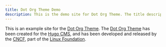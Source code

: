 ```yaml
---
title: Dot Org Theme Demo
description: This is the demo site for Dot Org Theme. The title description and images front matter is required for meta og content.
---
```


This is an example site for the [Dot Org Theme](https://github.com/cncf/dot-org-hugo-theme). The [Dot Org Theme](https://github.com/cncf/dot-org-hugo-theme) has been created for the [Hugo CMS](https://gohugo.io), and has been developed and released by the [CNCF](https://www.cncf.io), part of the [Linux Foundation](https://www.linuxfoundation.org).